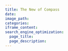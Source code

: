 ```yaml
---
title: The New of Compass
date:
image_path:
categories:
iframe_content:
search_engine_optimization:
  page_title:
  page_description:
---
```

